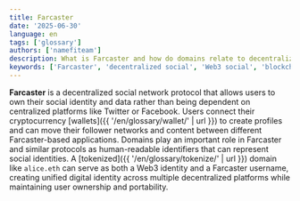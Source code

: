 ```yaml
---
title: Farcaster
date: '2025-06-30'
language: en
tags: ['glossary']
authors: ['namefiteam']
description: What is Farcaster and how do domains relate to decentralized social networks?
keywords: ['Farcaster', 'decentralized social', 'Web3 social', 'blockchain identity', 'social protocol']
---
```


**Farcaster** is a decentralized social network protocol that allows users to own their social identity and data rather than being dependent on centralized platforms like Twitter or Facebook. Users connect their cryptocurrency [wallets]({{ '/en/glossary/wallet/' | url }}) to create profiles and can move their follower networks and content between different Farcaster-based applications. Domains play an important role in Farcaster and similar protocols as human-readable identifiers that can represent social identities. A [tokenized]({{ '/en/glossary/tokenize/' | url }}) domain like `alice.eth` can serve as both a Web3 identity and a Farcaster username, creating unified digital identity across multiple decentralized platforms while maintaining user ownership and portability.